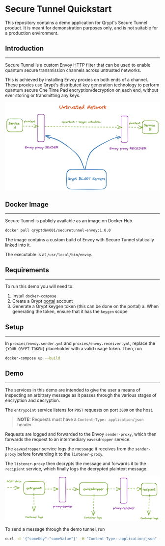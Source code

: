 # Secure Tunnel Quickstart

This repository contains a demo application for Qrypt's Secure Tunnel product.
It is meant for demonstration purposes only, and is not suitable for a production environment.

## Introduction
---

Secure Tunnel is a custom Envoy HTTP filter that can be used to enable quantum secure
transmission channels across untrusted networks. 

This is achieved by installing Envoy proxies on both ends of a channel. These proxies
use Qrypt's distributed key generation technology to perform quantum secure One Time Pad
encryption/decryption on each end, without ever storing or transmitting any keys. 

![](docs/secure-tunnel-overview.png)

## Docker Image
---

Secure Tunnel is publicly available as an image on Docker Hub.

```bash
docker pull qryptdev001/securetunnel-envoy:1.0.0
```
The image contains a custom build of Envoy with Secure Tunnel statically linked into it.

The executable is at `/usr/local/bin/envoy`.

## Requirements
---

To run this demo you will need to:

1. Install `docker-compose`
2. Create a Qrypt [portal](https://portal.qrypt.com) account
3. Generate a Qrypt keygen token (this can be done on the portal)
    a. When generating the token, ensure that it has the `keygen` scope

## Setup
---

In `proxies/envoy.sender.yml` and `proxies/envoy.receiver.yml`, replace the `{YOUR_QRYPT_TOKEN}` placeholder with a valid usage token. Then, run

```bash
docker-compose up --build
```

## Demo 
---

The services in this demo are intended to give the user a means of inspecting an arbitrary message as it passes through the various stages of encryption and decryption.

The `entrypoint` service listens for `POST` requests on port `3000` on the host. 

> **NOTE:**   Requests must have a `Content-Type: application/json` header.

Requests are logged and forwarded to the Envoy `sender-proxy`, which then forwards the request to an intermediary `eavesdropper` service. 

The `eavesdropper` service logs the message it receives from the `sender-proxy` before forwarding it to the `listener-proxy`.

The `listener-proxy` then decrypts the message and forwards it to the `recipient` service, which finally logs the decrypted plaintext message. 

![](docs/secure-tunnel-demo.png)

To send a message through the demo tunnel, run

```bash
curl -d '{"someKey":"someValue"}' -H "Content-Type: application/json" -X POST http://localhost:3000
```
